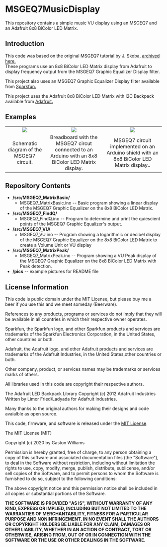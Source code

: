 MSGEQ7MusicDisplay
==================

This repository contains a simple music VU display using an MSGEQ7 and an Adafruit 8x8 BiColor LED Matrix.


Introduction
------------


This code was based on the original MSGEQ7 tutorial by J. Skoba, [archived here.](http://http://nuewire.com/info-archive/msgeq7-by-j-skoba/)  
These programs use an 8x8 BiColor LED Matrix display from Adafruit to display frequency output from the MSGEQ7 Graphic Equalizer
Display filter.

This project also uses an MSGEQ7 Graphic Equalizer Display filter available from [Sparkfun.](https://www.sparkfun.com/products/10468)
 
This project uses the Adafruit 8x8 BiColor LED Matrix with I2C Backpack available from [Adafruit.](https://www.adafruit.com/product/902)

Examples
--------
<table class="table table-hover table-striped table-bordered">
  <tr align="center">
   <td><img src="https://github.com/fourstix/MSGEQ7MusicalDisplay/blob/master/pics/Schematic.jpg"></td>
   <td><img src="https://github.com/fourstix/MSGEQ7MusicalDisplay/blob/master/pics/MSGEQ7Breadboard.jpg"></td> 
   <td><img src="https://github.com/fourstix/MSGEQ7MusicalDisplay/blob/master/pics/MSGEQ7Shield.jpg"></td> 
  </tr>
  <tr align="center">
  <td>Schematic diagram of the MSGEQ7 circuit.</td>
  <td>Breadboard with the MSGEQ7 circut connected to an Arduino with an 8x8 BiColor LED Matrix display.</td>
  <td>MSGEQ7 circuit implemented on an Arduino shield with an 8x8 BiColor LED Matrix display..</td>
  </tr>
 </table>
 
Repository Contents
-------------------
* **/src/MSGEQ7_MatrixBasic/**
  * MSGEQ7_MatrixBasic.ino -- Basic program showing a linear display of the MSGEQ7 Graphic Equalizer on the 8x8 BiColor LED Matrix.
* **/src/MSGEQ7_FindQ/** 
  * MSGEQ7_FindQ.ino -- Program to determine and print the quiescient points of the MSGEQ7 Graphic Equalizer's output.
* **/src/MSGEQ7_VU/**  
  * MSGEQ7_VU.ino -- Program showing a logarithmic or decibel display of the MSGEQ7 Graphic Equalizer on the 8x8 BiColor LED Matrix to
create a Volume Unit or VU display
* **/src/MSGEQ7_MatrixPeak/**  
  * MSGEQ7_MatrixPeak.ino -- Program showing a VU Peak display of the MSGEQ7 Graphic Equalizer on the 8x8 BiColor LED Matrix with 
Peak detection.
* **/pics** -- example pictures for README file


License Information
-------------------

This code is public domain under the MIT License, but please buy me a beer
if you use this and we meet someday (Beerware).

References to any products, programs or services do not imply
that they will be available in all countries in which their respective owner operates.

Sparkfun, the Sparkfun logo, and other Sparkfun products and services are
trademarks of the Sparkfun Electronics Corporation, in the United States,
other countries or both. 

Adafruit, the Adafruit logo, and other Adafruit products and services are
trademarks of the Adafruit Industries, in the United States,other countries or both. 

Other company, product, or services names may be trademarks or services marks of others.

All libraries used in this code are copyright their respective authors.
 
The Adafruit LED Backpack Library
Copyright (c) 2012 Adafruit Industries
Written by Limor Fried/Ladyada for Adafruit Industries.  
 
Many thanks to the original authors for making their designs and code avaialble as open source.
  
This code, firmware, and software is released under the [MIT License](http://opensource.org/licenses/MIT).
 
The MIT License (MIT)
 
Copyright (c) 2020 by Gaston Williams
 
Permission is hereby granted, free of charge, to any person obtaining a copy
of this software and associated documentation files (the "Software"), to deal
in the Software without restriction, including without limitation the rights
to use, copy, modify, merge, publish, distribute, sublicense, and/or sell
copies of the Software, and to permit persons to whom the Software is
furnished to do so, subject to the following conditions:
 
The above copyright notice and this permission notice shall be included in all
copies or substantial portions of the Software.
 
**THE SOFTWARE IS PROVIDED "AS IS", WITHOUT WARRANTY OF ANY KIND, EXPRESS OR IMPLIED, INCLUDING BUT NOT LIMITED TO THE WARRANTIES OF MERCHANTABILITY,
FITNESS FOR A PARTICULAR PURPOSE AND NONINFRINGEMENT. IN NO EVENT SHALL THE
AUTHORS OR COPYRIGHT HOLDERS BE LIABLE FOR ANY CLAIM, DAMAGES OR OTHER
LIABILITY, WHETHER IN AN ACTION OF CONTRACT, TORT OR OTHERWISE, ARISING FROM, OUT OF OR IN CONNECTION WITH THE SOFTWARE OR THE USE OR OTHER DEALINGS IN THE
SOFTWARE.**
